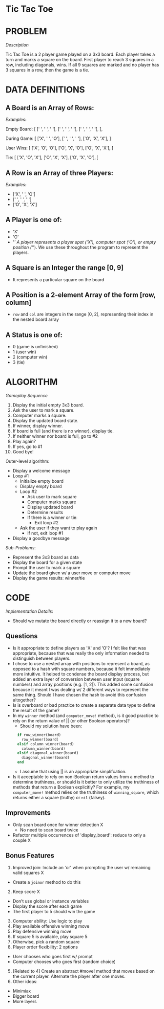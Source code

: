 # Tic Tac Toe

# PROBLEM

*Description*

Tic Tac Toe is a 2 player game played on a 3x3 board. Each player takes a turn and
marks a square on the board. First player to reach 3 squares in a row, including diagonals,
wins. If all 9 squares are marked and no player has 3 squares in a row, then the game is a tie.

# DATA DEFINITIONS

## A Board is an Array of Rows:

*Examples*:

Empty Board:
[
  [' ', ' ', ' '],
  [' ', ' ', ' '],
  [' ', ' ', ' '],
],

During Game:
[
  ['X', ' ', 'O'],
  [' ', ' ', ' '],
  ['O', 'X', 'X'],
]

User Wins: 
[
  ['X', 'O', 'O'],
  ['O', 'X', 'O'],
  ['O', 'X', 'X'],
]

Tie:
[
  ['X', 'O', 'X'],
  ['O', 'X', 'X'],
  ['O', 'X', 'O'],
]

## A Row is an Array of three Players:

*Examples*:
- ['X', ' ', 'O']
- [' ', ' ', ' ']
- ['O', 'X', 'X']

## A Player is one of:
- 'X'
- 'O'
- '_'
A player represents a player spot ('X'), computer spot ('O'), or empty position ('_'). We use these throughout the program to represent the players.

## A Square is an Integer the range [0, 9]
- It represents a particular square on the board

## A Position is a 2-element Array of the form [row, column]
- `row` and `col` are integers in the range [0, 2], representing their index in the nested board array

## A Status is one of:
- 0 (game is unfinished)
- 1 (user win)
- 2 (computer win)
- 3 (tie)

# ALGORITHM

*Gameplay Sequence*

1. Display the initial empty 3x3 board.
2. Ask the user to mark a square.
3. Computer marks a square.
4. Display the updated board state.
5. If winner, display winner.
6. If board is full (and there is no winner), display tie.
7. If neither winner nor board is full, go to #2
8. Play again?
9. If yes, go to #1
10. Good bye!

Outer-level algorithm:
- Display a welcome message
- Loop #1
  - Initialize empty board
  - Display empty board
  - Loop #2
    - Ask user to mark square
    - Computer marks square
    - Display updated board
    - Determine results
    - If there is a winner or tie:
      - Exit loop #2
  - Ask the user if they want to play again
    - If not, exit loop #1
- Display a goodbye message


*Sub-Problems*:
- Represent the 3x3 board as data
- Display the board for a given state
- Prompt the user to mark a square
- Update the board given w/ a user move or computer move
- Display the game results: winner/tie

# CODE

*Implementation Details*:
- Should we mutate the board directly or reassign it to a new board?

## Questions

- Is it appropriate to define players as 'X' and 'O'? I felt like that was appropriate, because that was really the only information needed to distinguish between players.
- I chose to use a nested array with positions to represent a board, as opposed to a hash with square numbers, because it felt immediately more intuitive. It helped to condense the board display process, but added an extra layer of conversion between user input (square numbers) and array positions (e.g. [1, 2]). This added some confusion because it meant I was dealing w/ 2 different ways to represent the same thing. Should I have chosen the hash to avoid this confusion altogether?
- Is is overboard or bad practice to create a separate data type to define the result of the game?
- In my `winner` method (and `computer_move!` method), is it good practice to rely on the return value of || (or other Boolean operators)?
  - Should my solution have been:
  ```ruby
    if row_winner(board)
      row_winner(board)
    elsif column_winner(board)
      column_winner(board)
    elsif diagonal_winner(board)
      diagonal_winner(board)
    end
  ```
  - I assume that using || is an appropriate simplifcation.
- Is it acceptable to rely on non-Boolean return values from a method to determine truthiness, or should is it better to only utilize the truthiness of methods that return a Boolean explicitly? For example, my `computer_move!` method relies on the truthiness of `winning_square`, which returns either a square (truthy) or `nil` (falsey).

## Improvements

- Only scan board once for winner detection X
  - No need to scan board twice
- Refactor multiple occurrences of 'display_board': reduce to only a couple X

## Bonus Features

1. Improved join: Include an 'or' when prompting the user w/ remaining valid squares X
  - Create a `joinor` method to do this
2. Keep score X
  - Don't use global or instance variables
  - Display the score after each game
  - The first player to 5 should win the game
3. Computer ability: Use logic to play
  1. Play available offensive winning move
  2. Play defensive winning move
  3. If square 5 is available, play square 5
  4. Otherwise, pick a random square
4. Player order flexibility: 2 options
  - User chooses who goes first w/ prompt
  - Computer chooses who goes first (random choice)
5. [Related to 4] Create an abstract #move! method that moves based on the current player. Alternate the player after one moves.
6. Other ideas:
  - Minimiax
  - Bigger board
  - More layers